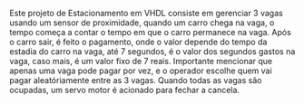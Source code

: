 Este projeto de Estacionamento em VHDL consiste em gerenciar 3 vagas usando um sensor de proximidade, quando um carro chega na vaga,
o tempo começa a contar o tempo em que o carro permanece na vaga. Após o carro sair, é feito o pagamento, onde o valor depende do tempo
da estadia do carro na vaga, até 7 segundos, é o valor dos segundos gastos na vaga, caso mais, é um valor fixo de 7 reais.
Importante mencionar que apenas uma vaga pode pagar por vez, e o operador escolhe quem vai pagar aleatóriamente entre as 3 vagas.
Quando todas as vagas são ocupadas, um servo motor é acionado para fechar a cancela.

